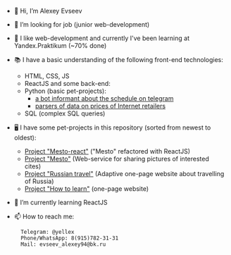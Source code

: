 - 👋 Hi, I’m Alexey Evseev
- 👀 I’m looking for job (junior web-development)
- 💞 I like web-development and currently I've been learning at Yandex.Praktikum (~70% done)
- 📚 I have a basic understanding of the following front-end technologies:
    - HTML, CSS, JS
    - ReactJS
  and some back-end:
    - Python (basic pet-projects): 
       - [a bot informant about the schedule on telegram](https://github.com/yelex/ranepa_bot)
       - [parsers of data on prices of Internet retailers](https://github.com/yelex/ane_django)
    - SQL (complex SQL queries)
- 🖥 I have some pet-projects in this repository (sorted from newest to oldest):
    - [Project "Mesto-react"](https://github.com/yelex/mesto-react) ("Mesto" refactored with ReactJS)
    - [Project "Mesto"](https://github.com/yelex/mesto) (Web-service for sharing pictures of interested cites)
    - [Project "Russian travel"](https://github.com/yelex/russian-travel) (Adaptive one-page website about travelling of Russia)
    - [Project "How to learn"](https://github.com/yelex/how-to-learn) (one-page website)
    
- 🌱 I’m currently learning ReactJS
- 📫 How to reach me:
        
        Telegram: @yellex
        Phone/WhatsApp: 8(915)782-31-31 
        Mail: evseev_alexey94@bk.ru

<!---
yelex/yelex is a ✨ special ✨ repository because its `README.md` (this file) appears on your GitHub profile.
You can click the Preview link to take a look at your changes.
--->
